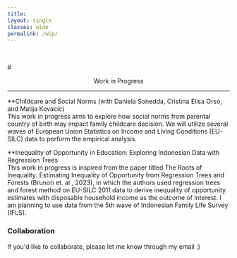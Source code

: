 ```yaml
---
title: 
layout: single
classes: wide
permalink: /wip/
---
```

<br/>

#<center> Work in Progress </center>
- - -
**Childcare and Social Norms (with Daniela Sonedda, Cristina Elisa Orso, and Matija Kovacic)  
This work in progress aims to explore how social norms from parental country of birth may impact family childcare decision. We will utilize several waves of European Union Statistics on Income and Living Conditions (EU-SILC) data to perform the empirical analysis. 

**Inequality of Opportunity in Education: Exploring Indonesian Data with Regression Trees  
This work in progress is inspired from the paper titled The Roots of Inequality: Estimating Inequality of Opportunity from Regression Trees and Forests (Brunori et. al , 2023), in which the authors used regression trees and forest method on EU-SILC 2011 data to derive inequality of opportunity estimates with disposable household income as the outcome of interest. I am planning to use data from the 5th wave of Indonesian Family Life Survey (IFLS).  

### Collaboration
If you'd like to collaborate, please let me know through my  email :) 

